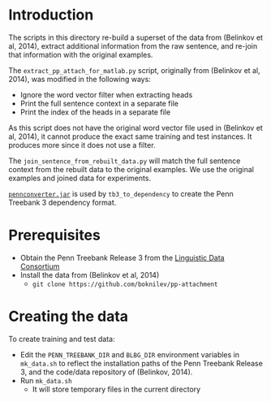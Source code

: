 # Introduction

The scripts in this directory re-build a superset of the data from (Belinkov et al, 2014), extract additional information from the raw sentence, and re-join that information with the original examples. 

The `extract_pp_attach_for_matlab.py` script, originally from (Belinkov et al, 2014), was modified in the following ways:
* Ignore the word vector filter when extracting heads
* Print the full sentence context in a separate file
* Print the index of the heads in a separate file

As this script does not have the original word vector file used in (Belinkov et al, 2014), it cannot produce the exact same training and test instances. 
It produces more since it does not use a filter.

The `join_sentence_from_rebuilt_data.py` will match the full sentence context from the rebuilt data to the original examples. We use the original examples and joined data for experiments. 

[`pennconverter.jar`](http://nlp.cs.lth.se/software/treebank_converter) is used by `tb3_to_dependency` to create the Penn Treebank 3 dependency format.


# Prerequisites

* Obtain the Penn Treebank Release 3 from the [Linguistic Data Consortium](www.ldc.com)
* Install the data from (Belinkov et al, 2014)
   * `git clone https://github.com/boknilev/pp-attachment`

# Creating the data

To create training and test data:
* Edit the `PENN_TREEBANK_DIR` and `BLBG_DIR` environment variables in `mk_data.sh` to reflect the installation paths of the Penn Treebank Release 3, and the code/data repository of (Belinkov, 2014).
* Run `mk_data.sh`
   * It will store temporary files in the current directory
 

